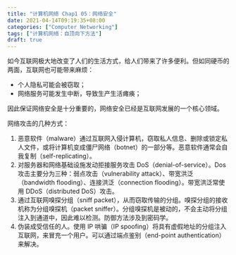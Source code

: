 ```yaml
---
title: "计算机网络 Chap1 05：网络安全"
date: 2021-04-14T09:19:35+08:00
categories: ["Computer Networking"]
tags: ["计算机网络：自顶向下方法"]
draft: true
---
```


如今互联网极大地改变了人们的生活方式，给人们带来了许多便利。但如同硬币的两面，互联网也可能带来麻烦：

- 个人隐私可能会被窃取；
- 网络服务可能发生中断，导致生产生活瘫痪；

因此保证网络安全是十分重要的，网络安全已经是互联网发展的一个核心领域。

网络攻击的几种方式：

1. 恶意软件（malware）通过互联网入侵计算机，窃取私人信息、删除或锁定私人文件，或将计算机变成僵尸网络（botnet）的一部分等。恶意软件通常会自我复制（self-replicating）。
2. 对服务器和网络基础设施发动拒接服务攻击 DoS（denial-of-service）。Dos 攻击主要分为三种：弱点攻击（vulnerability attack）、带宽洪泛（bandwidth flooding）、连接洪泛（connection flooding）。带宽洪泛常使用 DDoS（distributed DoS）攻击。
3. 通过互联网嗅探分组（sniff packet），从而窃取传输的分组。嗅探分组的接收机称为分组嗅探机（packet sniffer）。分组嗅探机是被动的，不会主动将分组注入到通道中，因此难以检测。防御方法涉及到密码学。
4. 伪装成受信任的人。使用 IP 哄骗（IP spoofing）将具有虚假地址的分组注入互联网，来冒充一个用户。可以通过端点鉴别（end-point authentication）来解决。